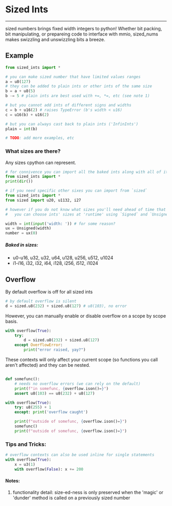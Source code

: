 # Sized Ints
----

sized numbers brings fixed width integers to python! Whether bit packing, bit manipulating, or prepareing code to interface with mmio, sized_nums makes swizzling and unswizzling bits a breeze.

## Example
```python
from sized_ints import *

# you can make sized number that have limited values ranges
a = u8(127)
# they can be added to plain ints or other ints of the same size
b = a + u8(5)
b -= 5 # plain ints are best used with +=, *=, etc (see note 1)

# but you cannot add ints of different signs and widths
c = b + u16(2) # raises TypeError (b's width < u16)
c = u16(b) + u16(2)

# but you can always cast back to plain ints ('InfinInts')
plain = int(b)

# TODO: add more examples, etc
```



### What sizes are there?
Any sizes cpython can represent.
```python
# for connivence you can import all the baked ints along with all of its helper
from sized_ints import *
print(dir())

# if you need specific other sixes you can import from `sized`
from sized_ints import *
from sized import u20, u1132, i27

# however if you do not know what sizes you'll need ahead of time that's fine,
#   you can choose ints' sizes at 'runtime' using `Signed` and `Unsigned`

width = int(input('width: ')) # for some reason?
ux = Unsigned(width)
number = ux(0)
```
##### Baked in sizes:
- u0-u16, u32, u32, u64, u128, u256, u512, u1024
- i1-i16, i32, i32, i64, i128, i256, i512, i1024

## Overflow
By default overflow is off for all sized ints

```python
# by default overflow is silent
d = sized.u8(232) + sized.u8(127) # u8(103), no error
```

However, you can manually enable or disable overflow on a scope by scope basis.
```python
with overflow(True):
    try:
        d = sized.u8(232) + sized.u8(127)
    except OverflowError:
        print("error raised, yay?")
```
These contexts will only affect your current scope (so functions you call aren't affected) and they can be nested.
```python

def somefunc():
    # needs no overflow errors (we can rely on the default)
    print(f"in somefunc, {overflow.ison()=}")
    assert u8(103) == u8(232) + u8(127)

with overflow(True):
    try: u8(255) + 1
    except: print('overflow caught')

    print(f"outside of somefunc, {overflow.ison()=}")
    somefunc()
    print(f"outside of somefunc, {overflow.ison()=}")
```

### Tips and Tricks:
```python
# overflow contexts can also be used inline for single statements
with overflow(True):
    x = u3(1)
    with overflow(False): x += 200
```

#### Notes:
1. functionality detail: size-ed-ness is only preserved when the 'magic' or 'dunder' method is called on a previously sized number
